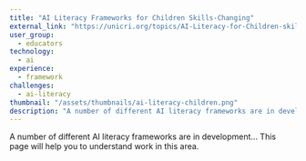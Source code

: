 ```yaml
---
title: "AI Literacy Frameworks for Children Skills-Changing"
external_link: "https://unicri.org/topics/AI-Literacy-for-Children-skills-changing-world"
user_group:
  - educators
technology:
  - ai
experience:
  - framework
challenges:
  - ai-literacy
thumbnail: "/assets/thumbnails/ai-literacy-children.png"
description: "A number of different AI literacy frameworks are in development... This page will help you to understand work in this area."
---
```


A number of different AI literacy frameworks are in development... This page will help you to understand work in this area.
